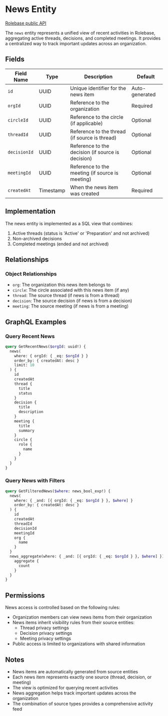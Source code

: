 # News Entity

[Rolebase public API](../public-api.md)

The `news` entity represents a unified view of recent activities in Rolebase, aggregating active threads, decisions, and completed meetings. It provides a centralized way to track important updates across an organization.

## Fields

| Field Name   | Type      | Description                                       | Default        |
| ------------ | --------- | ------------------------------------------------- | -------------- |
| `id`         | UUID      | Unique identifier for the news item               | Auto-generated |
| `orgId`      | UUID      | Reference to the organization                     | Required       |
| `circleId`   | UUID      | Reference to the circle (if applicable)           | Optional       |
| `threadId`   | UUID      | Reference to the thread (if source is thread)     | Optional       |
| `decisionId` | UUID      | Reference to the decision (if source is decision) | Optional       |
| `meetingId`  | UUID      | Reference to the meeting (if source is meeting)   | Optional       |
| `createdAt`  | Timestamp | When the news item was created                    | Required       |

## Implementation

The news entity is implemented as a SQL view that combines:

1. Active threads (status is 'Active' or 'Preparation' and not archived)
2. Non-archived decisions
3. Completed meetings (ended and not archived)

## Relationships

### Object Relationships

- `org`: The organization this news item belongs to
- `circle`: The circle associated with this news item (if any)
- `thread`: The source thread (if news is from a thread)
- `decision`: The source decision (if news is from a decision)
- `meeting`: The source meeting (if news is from a meeting)

## GraphQL Examples

### Query Recent News

```graphql
query GetRecentNews($orgId: uuid!) {
  news(
    where: { orgId: { _eq: $orgId } }
    order_by: { createdAt: desc }
    limit: 10
  ) {
    id
    createdAt
    thread {
      title
      status
    }
    decision {
      title
      description
    }
    meeting {
      title
      summary
    }
    circle {
      role {
        name
      }
    }
  }
}
```

### Query News with Filters

```graphql
query GetFilteredNews($where: news_bool_exp!) {
  news(
    where: { _and: [{ orgId: { _eq: $orgId } }, $where] }
    order_by: { createdAt: desc }
  ) {
    id
    createdAt
    threadId
    decisionId
    meetingId
    org {
      name
    }
  }
  news_aggregate(where: { _and: [{ orgId: { _eq: $orgId } }, $where] }) {
    aggregate {
      count
    }
  }
}
```

## Permissions

News access is controlled based on the following rules:

- Organization members can view news items from their organization
- News items inherit visibility rules from their source entities:
  - Thread privacy settings
  - Decision privacy settings
  - Meeting privacy settings
- Public access is limited to organizations with shared information

## Notes

- News items are automatically generated from source entities
- Each news item represents exactly one source (thread, decision, or meeting)
- The view is optimized for querying recent activities
- News aggregation helps track important updates across the organization
- The combination of source types provides a comprehensive activity feed
